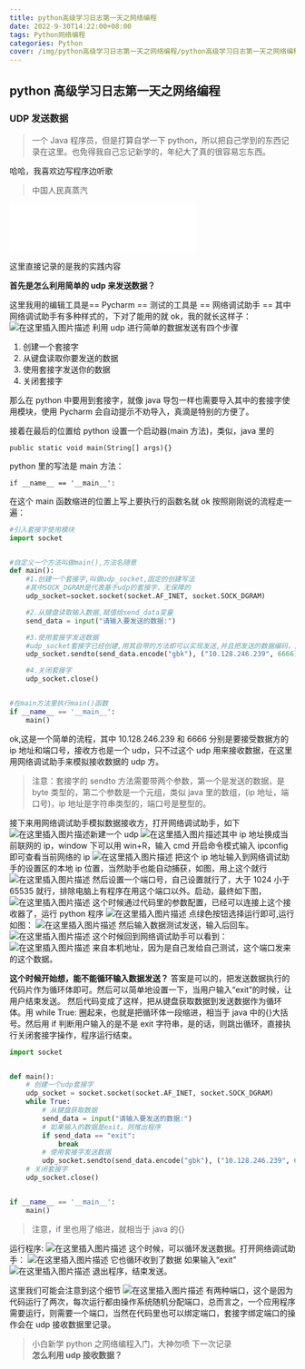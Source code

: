 ```yaml
---
title: python高级学习日志第一天之网络编程
date: 2022-9-30T14:22:00+08:00
tags: Python网络编程
categories: Python
cover: /img/python高级学习日志第一天之网络编程/python高级学习日志第一天之网络编程.jpg
---
```


## python 高级学习日志第一天之网络编程

### UDP 发送数据

> 一个 Java 程序员，但是打算自学一下 python，所以把自己学到的东西记录在这里。也免得我自己忘记新学的，年纪大了真的很容易忘东西。

哈哈，我喜欢边写程序边听歌

> 中国人民真蒸汽

<iframe frameborder="no" border="0" marginwidth="0" marginheight="0" width=330 height=86 src="//music.163.com/outchain/player?type=2&id=433107530&auto=0&height=66"></iframe>

这里直接记录的是我的实践内容

**首先是怎么利用简单的 udp 来发送数据？**

这里我用的编辑工具是== Pycharm ==
测试的工具是 == 网络调试助手 ==
其中网络调试助手有多种样式的，下对了能用的就 ok，我的就长这样子：![在这里插入图片描述](https://img-blog.csdnimg.cn/20190106212353613.png?x-oss-process=image/watermark,type_ZmFuZ3poZW5naGVpdGk,shadow_10,text_aHR0cHM6Ly9ibG9nLmNzZG4ubmV0L3FxXzQwOTQ4Nzk1,size_16,color_FFFFFF,t_70)
利用 udp 进行简单的数据发送有四个步骤

1.  创建一个套接字
2.  从键盘读取你要发送的数据
3.  使用套接字发送你的数据
4.  关闭套接字

那么在 python 中要用到套接字，就像 java 导包一样也需要导入其中的套接字使用模块，使用 Pycharm 会自动提示不劝导入，真滴是特别的方便了。

接着在最后的位置给 python 设置一个启动器(main 方法)，类似，java 里的

```
public static void main(String[] args){}
```

python 里的写法是 main 方法：

```
if __name__ == '__main__':
```

在这个 main 函数缩进的位置上写上要执行的函数名就 ok
按照刚刚说的流程走一遍：

```python
#引入套接字使用模块
import socket


#自定义一个方法叫做main(),方法名随意
def main():
    #1.创建一个套接字,叫做udp_socket,固定的创建写法
    #其中SOCK_DGRAM是代表基于udp的套接字，无保障的
    udp_socket=socket.socket(socket.AF_INET, socket.SOCK_DGRAM)

    #2.从键盘读取输入数据,赋值给send_data变量
    send_data = input("请输入要发送的数据:")

    #3.使用套接字发送数据
    #udp_socket套接字已经创建,用其自带的方法即可以实现发送,并且把发送的数据编码，防止中文输入乱码
    udp_socket.sendto(send_data.encode("gbk"), ("10.128.246.239", 6666))

    #4.关闭套接字
    udp_socket.close()


#在main方法里执行main()函数
if __name__ == '__main__':
    main()

```

ok,这是一个简单的流程，其中 10.128.246.239 和 6666 分别是要接受数据方的 ip 地址和端口号，接收方也是一个 udp，只不过这个 udp 用来接收数据，在这里用网络调试助手来模拟接收数据的 udp 方。

> 注意：套接字的 sendto 方法需要带两个参数，第一个是发送的数据，是 byte 类型的，第二个参数是一个元组，类似 java 里的数组，(ip 地址，端口号)，ip 地址是字符串类型的，端口号是整型的。

接下来用网络调试助手模拟数据接收方，打开网络调试助手，如下
![在这里插入图片描述](https://img-blog.csdnimg.cn/20190106215312639.png?x-oss-process=image/watermark,type_ZmFuZ3poZW5naGVpdGk,shadow_10,text_aHR0cHM6Ly9ibG9nLmNzZG4ubmV0L3FxXzQwOTQ4Nzk1,size_16,color_FFFFFF,t_70)新建一个 udp
![在这里插入图片描述](https://img-blog.csdnimg.cn/20190106215359375.png?x-oss-process=image/watermark,type_ZmFuZ3poZW5naGVpdGk,shadow_10,text_aHR0cHM6Ly9ibG9nLmNzZG4ubmV0L3FxXzQwOTQ4Nzk1,size_16,color_FFFFFF,t_70)其中 ip 地址换成当前联网的 ip，window 下可以用 win+R，输入 cmd 开启命令模式输入 ipconfig 即可查看当前网络的 ip
![在这里插入图片描述](https://img-blog.csdnimg.cn/20190106215618224.png?x-oss-process=image/watermark,type_ZmFuZ3poZW5naGVpdGk,shadow_10,text_aHR0cHM6Ly9ibG9nLmNzZG4ubmV0L3FxXzQwOTQ4Nzk1,size_16,color_FFFFFF,t_70)
把这个 ip 地址输入到网络调试助手的设置区的本地 ip 位置，当然助手也能自动捕获，如图，用上这个就行
![在这里插入图片描述](https://img-blog.csdnimg.cn/20190106215854875.png?x-oss-process=image/watermark,type_ZmFuZ3poZW5naGVpdGk,shadow_10,text_aHR0cHM6Ly9ibG9nLmNzZG4ubmV0L3FxXzQwOTQ4Nzk1,size_16,color_FFFFFF,t_70)
然后设置一个端口号，自己设置就行了，大于 1024 小于 65535 就行，排除电脑上有程序在用这个端口以外。启动，最终如下图，
![在这里插入图片描述](https://img-blog.csdnimg.cn/20190106220020862.png?x-oss-process=image/watermark,type_ZmFuZ3poZW5naGVpdGk,shadow_10,text_aHR0cHM6Ly9ibG9nLmNzZG4ubmV0L3FxXzQwOTQ4Nzk1,size_16,color_FFFFFF,t_70)
这个时候通过代码里的参数配置，已经可以连接上这个接收器了，运行 python 程序
![在这里插入图片描述](https://img-blog.csdnimg.cn/20190106220213861.png)
点绿色按钮选择运行即可,运行如图：
![在这里插入图片描述](https://img-blog.csdnimg.cn/20190106220352802.png)
然后输入数据测试发送，输入后回车。
![在这里插入图片描述](https://img-blog.csdnimg.cn/20190106220442349.png?x-oss-process=image/watermark,type_ZmFuZ3poZW5naGVpdGk,shadow_10,text_aHR0cHM6Ly9ibG9nLmNzZG4ubmV0L3FxXzQwOTQ4Nzk1,size_16,color_FFFFFF,t_70)
这个时候回到网络调试助手可以看到：
![在这里插入图片描述](https://img-blog.csdnimg.cn/20190106220529883.png?x-oss-process=image/watermark,type_ZmFuZ3poZW5naGVpdGk,shadow_10,text_aHR0cHM6Ly9ibG9nLmNzZG4ubmV0L3FxXzQwOTQ4Nzk1,size_16,color_FFFFFF,t_70)
来自本机地址，因为是自己发给自己测试，这个端口发来的这个数据。

**这个时候开始想，能不能循环输入数据发送？**
答案是可以的，把发送数据执行的代码片作为循环体即可。然后可以简单地设置一下，当用户输入“exit”的时候，让用户结束发送。
然后代码变成了这样，把从键盘获取数据到发送数据作为循环体。用 while True: 圈起来，也就是把循环体一段缩进，相当于 java 中的{}大括号。然后用 if 判断用户输入的是不是 exit 字符串，是的话，则跳出循环，直接执行关闭套接字操作，程序运行结束。

```python
import socket


def main():
    # 创建一个udp套接字
    udp_socket = socket.socket(socket.AF_INET, socket.SOCK_DGRAM)
    while True:
        # 从键盘获取数据
        send_data = input("请输入要发送的数据:")
        # 如果输入的数据是exit。则推出程序
        if send_data == "exit":
            break
        # 使用套接字发送数据
        udp_socket.sendto(send_data.encode("gbk"), ("10.128.246.239", 6666))
    # 关闭套接字
    udp_socket.close()


if __name__ == '__main__':
    main()

```

> 注意，if 里也用了缩进，就相当于 java 的{}

运行程序:
![在这里插入图片描述](https://img-blog.csdnimg.cn/20190106221413209.png?x-oss-process=image/watermark,type_ZmFuZ3poZW5naGVpdGk,shadow_10,text_aHR0cHM6Ly9ibG9nLmNzZG4ubmV0L3FxXzQwOTQ4Nzk1,size_16,color_FFFFFF,t_70)
这个时候，可以循环发送数据。打开网络调试助手：
![在这里插入图片描述](https://img-blog.csdnimg.cn/20190106221456114.png?x-oss-process=image/watermark,type_ZmFuZ3poZW5naGVpdGk,shadow_10,text_aHR0cHM6Ly9ibG9nLmNzZG4ubmV0L3FxXzQwOTQ4Nzk1,size_16,color_FFFFFF,t_70)
它也循环收到了数据
如果输入“exit”
![在这里插入图片描述](https://img-blog.csdnimg.cn/20190106221601628.png)
退出程序，结束发送。

这里我们可能会注意到这个细节
![在这里插入图片描述](https://img-blog.csdnimg.cn/20190106221712480.png?x-oss-process=image/watermark,type_ZmFuZ3poZW5naGVpdGk,shadow_10,text_aHR0cHM6Ly9ibG9nLmNzZG4ubmV0L3FxXzQwOTQ4Nzk1,size_16,color_FFFFFF,t_70)
有两种端口，这个是因为代码运行了两次，每次运行都由操作系统随机分配端口，总而言之，一个应用程序需要运行，则需要一个端口，当然在代码里也可以绑定端口，套接字绑定端口的操作会在 udp 接收数据里记录。

> 小白新学 python 之网络编程入门，大神勿喷
> 下一次记录  
> **怎么利用 udp 接收数据？**
